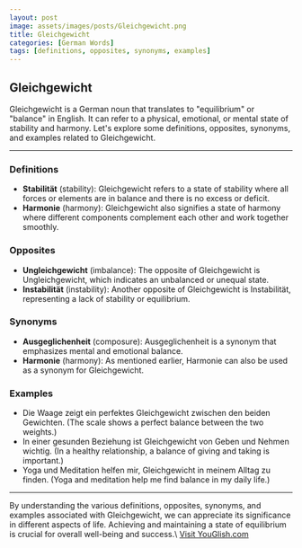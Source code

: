 ```yaml
---
layout: post
image: assets/images/posts/Gleichgewicht.png
title: Gleichgewicht
categories: [German Words]
tags: [definitions, opposites, synonyms, examples]
---
```


## Gleichgewicht

Gleichgewicht is a German noun that translates to "equilibrium" or "balance" in English. It can refer to a physical, emotional, or mental state of stability and harmony. Let's explore some definitions, opposites, synonyms, and examples related to Gleichgewicht.

---

### Definitions

- **Stabilität** (stability): Gleichgewicht refers to a state of stability where all forces or elements are in balance and there is no excess or deficit.
- **Harmonie** (harmony): Gleichgewicht also signifies a state of harmony where different components complement each other and work together smoothly.

### Opposites

- **Ungleichgewicht** (imbalance): The opposite of Gleichgewicht is Ungleichgewicht, which indicates an unbalanced or unequal state.
- **Instabilität** (instability): Another opposite of Gleichgewicht is Instabilität, representing a lack of stability or equilibrium.

### Synonyms

- **Ausgeglichenheit** (composure): Ausgeglichenheit is a synonym that emphasizes mental and emotional balance.
- **Harmonie** (harmony): As mentioned earlier, Harmonie can also be used as a synonym for Gleichgewicht.

### Examples

- Die Waage zeigt ein perfektes Gleichgewicht zwischen den beiden Gewichten.
  (The scale shows a perfect balance between the two weights.)
- In einer gesunden Beziehung ist Gleichgewicht von Geben und Nehmen wichtig.
  (In a healthy relationship, a balance of giving and taking is important.)
- Yoga und Meditation helfen mir, Gleichgewicht in meinem Alltag zu finden.
  (Yoga and meditation help me find balance in my daily life.)

---

By understanding the various definitions, opposites, synonyms, and examples associated with Gleichgewicht, we can appreciate its significance in different aspects of life. Achieving and maintaining a state of equilibrium is crucial for overall well-being and success.\ <a id="yg-widget-0" class="youglish-widget" data-query="Gleichgewicht" data-lang="german" data-components="8412" data-auto-start="0" data-bkg-color="theme_light" data-title="How%20to%20pronounce%20Gleichgewicht%20in%20German"  rel="nofollow" href="https://youglish.com">Visit YouGlish.com</a><script async src="https://youglish.com/public/emb/widget.js" charset="utf-8"></script>
